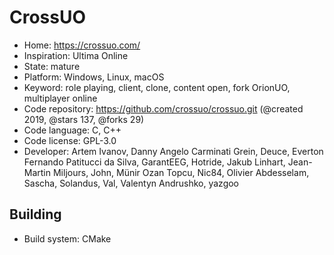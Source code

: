 # CrossUO

- Home: https://crossuo.com/
- Inspiration: Ultima Online
- State: mature
- Platform: Windows, Linux, macOS
- Keyword: role playing, client, clone, content open, fork OrionUO, multiplayer online
- Code repository: https://github.com/crossuo/crossuo.git (@created 2019, @stars 137, @forks 29)
- Code language: C, C++
- Code license: GPL-3.0
- Developer: Artem Ivanov, Danny Angelo Carminati Grein, Deuce, Everton Fernando Patitucci da Silva, GarantEEG, Hotride, Jakub Linhart, Jean-Martin Miljours, John, Münir Ozan Topcu, Nic84, Olivier Abdesselam, Sascha, Solandus, Val, Valentyn Andrushko, yazgoo

## Building

- Build system: CMake
